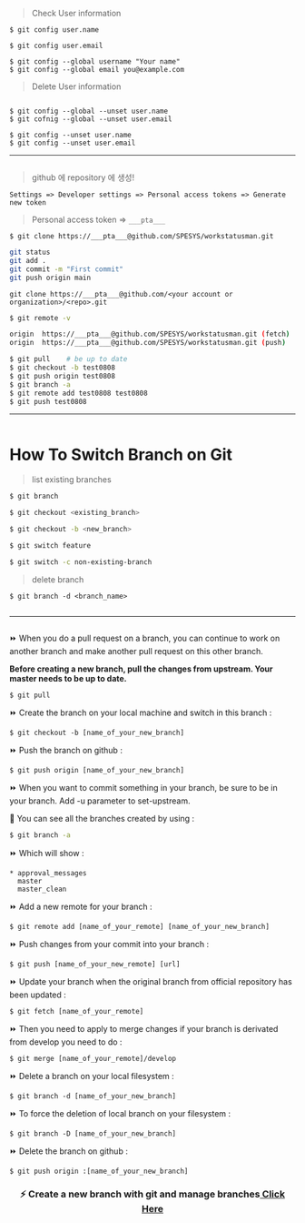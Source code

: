 > Check User information
```shell
$ git config user.name

$ git config user.email
```

```shell
$ git config --global username "Your name"
$ git config --global email you@example.com
```

> Delete User information
```shell

$ git config --global --unset user.name
$ git cofnig --global --unset user.email
```

```shell
$ git config --unset user.name
$ git config --unset user.email
```


----
```
```

> github 에 repository 에 생성!

```Settings => Developer settings => Personal access tokens => Generate new token```

> Personal access token => 
```___pta___```


```
$ git clone https://___pta___@github.com/SPESYS/workstatusman.git
```
```bash
git status
git add .
git commit -m "First commit"
git push origin main
```

```
git clone https://___pta___@github.com/<your account or organization>/<repo>.git
```

```bash
$ git remote -v

origin  https://___pta___@github.com/SPESYS/workstatusman.git (fetch)
origin  https://___pta___@github.com/SPESYS/workstatusman.git (push)
```
```bash
$ git pull    # be up to date 
$ git checkout -b test0808
$ git push origin test0808
$ git branch -a
$ git remote add test0808 test0808
$ git push test0808
```

----
```
```
# How To Switch Branch on Git #
> list existing branches
```bash
$ git branch
```
```bash
$ git checkout <existing_branch>

$ git checkout -b <new_branch>
```

```bash
$ git switch feature

$ git switch -c non-existing-branch
```

> delete branch
```
$ git branch -d <branch_name>
```

```
```
----

```
```

⏩ When you do a pull request on a branch, you can continue to work on another branch and make another pull request on this other branch.

<strong>Before creating a new branch, pull the changes from upstream. Your master needs to be up to date.</strong>

```
$ git pull
```
⏩ Create the branch on your local machine and switch in this branch :

```
$ git checkout -b [name_of_your_new_branch]
```

⏩ Push the branch on github :
```
$ git push origin [name_of_your_new_branch]
```

⏩ When you want to commit something in your branch, be sure to be in your branch. Add -u parameter to set-upstream.

🎦 You can see all the branches created by using :
```bash
$ git branch -a
```

⏩ Which will show :
```
* approval_messages
  master
  master_clean
```
⏩ Add a new remote for your branch :
```
$ git remote add [name_of_your_remote] [name_of_your_new_branch]
```

⏩ Push changes from your commit into your branch :
```
$ git push [name_of_your_new_remote] [url]
```

⏩ Update your branch when the original branch from official repository has been updated :
```
$ git fetch [name_of_your_remote]
```

⏩ Then you need to apply to merge changes if your branch is derivated from develop you need to do :
```
$ git merge [name_of_your_remote]/develop
```

⏩ Delete a branch on your local filesystem :
```
$ git branch -d [name_of_your_new_branch]
```

⏩ To force the deletion of local branch on your filesystem :
```
$ git branch -D [name_of_your_new_branch]
```

⏩ Delete the branch on github :
```
$ git push origin :[name_of_your_new_branch]
```

<h3 align="center">⚡ Create a new branch with git and manage branches<a href="https://github.com/Kunena/Kunena-Forum/wiki/Create-a-new-branch-with-git-and-manage-branches"> Click Here</a></h3>